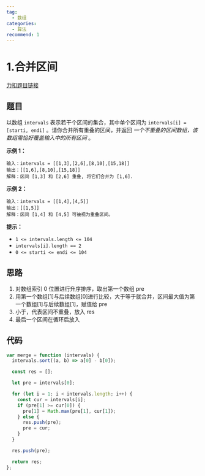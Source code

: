 ```yaml
---
tag:
  - 数组
categories:
  - 算法
recommend: 1
---
```


# 1.合并区间

[力扣题目链接](https://leetcode.cn/problems/merge-intervals/)

## 题目

以数组 `intervals` 表示若干个区间的集合，其中单个区间为 `intervals[i] = [starti, endi]` 。请你合并所有重叠的区间，并返回 _一个不重叠的区间数组，该数组需恰好覆盖输入中的所有区间_ 。

**示例 1：**

```
输入：intervals = [[1,3],[2,6],[8,10],[15,18]]
输出：[[1,6],[8,10],[15,18]]
解释：区间 [1,3] 和 [2,6] 重叠, 将它们合并为 [1,6].
```

**示例 2：**

```
输入：intervals = [[1,4],[4,5]]
输出：[[1,5]]
解释：区间 [1,4] 和 [4,5] 可被视为重叠区间。
```

**提示：**

- `1 <= intervals.length <= 104`
- `intervals[i].length == 2`
- `0 <= starti <= endi <= 104`

## 思路

1. 对数组索引 0 位置进行升序排序，取出第一个数组 pre
2. 用第一个数组[1]与后续数组[0]进行比较，大于等于就合并，区间最大值为第一个数组[1]与后续数组[1]，赋值给 pre
3. 小于，代表区间不重叠，放入 res
4. 最后一个区间在循环后放入

## 代码

```js
var merge = function (intervals) {
  intervals.sort((a, b) => a[0] - b[0]);

  const res = [];

  let pre = intervals[0];

  for (let i = 1; i < intervals.length; i++) {
    const cur = intervals[i];
    if (pre[1] >= cur[0]) {
      pre[1] = Math.max(pre[1], cur[1]);
    } else {
      res.push(pre);
      pre = cur;
    }
  }

  res.push(pre);

  return res;
};
```
